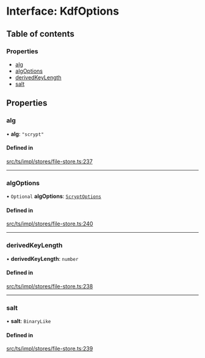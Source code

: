 # Interface: KdfOptions

## Table of contents

### Properties

- [alg](KdfOptions.md#alg)
- [algOptions](KdfOptions.md#algoptions)
- [derivedKeyLength](KdfOptions.md#derivedkeylength)
- [salt](KdfOptions.md#salt)

## Properties

### alg

• **alg**: ``"scrypt"``

#### Defined in

[src/ts/impl/stores/file-store.ts:237](https://gitlab.com/i3-market/code/wp3/t3.2/i3m-wallet-monorepo/-/blob/34e48f6/packages/base-wallet/src/ts/impl/stores/file-store.ts#L237)

___

### algOptions

• `Optional` **algOptions**: [`ScryptOptions`](ScryptOptions.md)

#### Defined in

[src/ts/impl/stores/file-store.ts:240](https://gitlab.com/i3-market/code/wp3/t3.2/i3m-wallet-monorepo/-/blob/34e48f6/packages/base-wallet/src/ts/impl/stores/file-store.ts#L240)

___

### derivedKeyLength

• **derivedKeyLength**: `number`

#### Defined in

[src/ts/impl/stores/file-store.ts:238](https://gitlab.com/i3-market/code/wp3/t3.2/i3m-wallet-monorepo/-/blob/34e48f6/packages/base-wallet/src/ts/impl/stores/file-store.ts#L238)

___

### salt

• **salt**: `BinaryLike`

#### Defined in

[src/ts/impl/stores/file-store.ts:239](https://gitlab.com/i3-market/code/wp3/t3.2/i3m-wallet-monorepo/-/blob/34e48f6/packages/base-wallet/src/ts/impl/stores/file-store.ts#L239)
